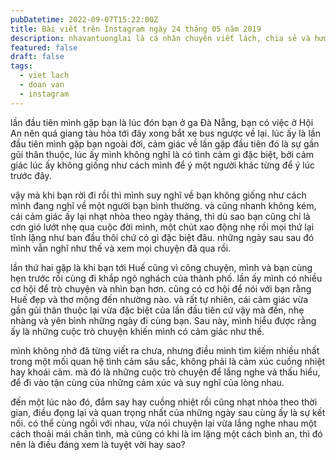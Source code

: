 ```yaml
---
pubDatetime: 2022-09-07T15:22:00Z
title: Bài viết trên Instagram ngày 24 tháng 05 năm 2019
description: nhavantuonglai là cá nhân chuyên viết lách, chia sẻ và hướng dẫn mọi người thuần thục hơn khi thực hành viết lách mỗi ngày qua những bài chia sẻ ngắn trên Instagram chính thức.
featured: false
draft: false
tags:
  - viet lach
  - doan van
  - instagram
---
```


lần đầu tiên mình gặp bạn là lúc đón bạn ở ga Đà Nẵng, bạn có việc ở Hội An nên quá giang tàu hỏa tới đây xong bắt xe bus ngược về lại. lúc ấy là lần đầu tiên mình gặp bạn ngoài đời, cảm giác về lần gặp đầu tiên đó là sự gần gũi thân thuộc, lúc ấy mình không nghĩ là có tình cảm gì đặc biệt, bởi cảm giác lúc ấy không giống như cách mình để ý một người khác từng để ý lúc trước đây.

vậy mà khi bạn rời đi rồi thì mình suy nghĩ về bạn không giống như cách mình đang nghĩ về một người bạn bình thường. và cũng nhanh không kém, cái cảm giác ấy lại nhạt nhòa theo ngày tháng, thì dù sao bạn cũng chỉ là cơn gió lướt nhẹ qua cuộc đời mình, một chút xao động nhẹ rồi mọi thứ lại tĩnh lặng như ban đầu thôi chứ có gì đặc biệt đâu. những ngày sau sau đó mình vẫn nghĩ như thế và xem mọi chuyện đã qua rồi.

lần thứ hai gặp là khi bạn tới Huế cũng vì công chuyện, mình và bạn cùng hẹn trước rồi cùng đi khắp ngõ nghách của thành phố. lần ấy mình có nhiều cơ hội để trò chuyện và nhìn bạn hơn. cũng có cơ hội để nói với bạn rằng Huế đẹp và thơ mộng đến nhường nào. và rất tự nhiên, cái cảm giác vừa gần gũi thân thuộc lại vừa đặc biệt của lần đầu tiên cứ vậy mà đến, nhẹ nhàng và yên bình những ngày đi cùng bạn. Sau này, mình hiểu được rằng ấy là những cuộc trò chuyện khiến mình có cảm giác như thế.

mình không nhớ đã từng viết ra chưa, nhưng điều mình tìm kiếm nhiều nhất trong một mối quan hệ tình cảm sâu sắc, không phải là cảm xúc cuồng nhiệt hay khoái cảm. mà đó là những cuộc trò chuyện để lắng nghe và thấu hiểu, để đi vào tận cùng của những cảm xúc và suy nghĩ của lòng nhau.

đến một lúc nào đó, đắm say hay cuồng nhiệt rồi cũng nhạt nhòa theo thời gian, điều đọng lại và quan trọng nhất của những ngày sau cùng ấy là sự kết nối. có thể cùng ngồi với nhau, vừa nói chuyện lại vừa lắng nghe nhau một cách thoải mái chân tình, mà cũng có khi là im lặng một cách bình an, thì đó nên là điều đáng xem là tuyệt vời hay sao?
